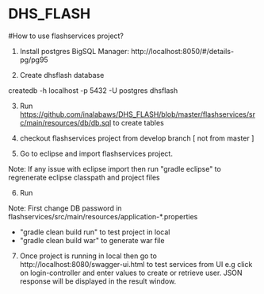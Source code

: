 # DHS_FLASH

#How to use flashservices project?

1) Install postgres BigSQL Manager: http://localhost:8050/#/details-pg/pg95

2) Create dhsflash database

createdb -h localhost -p 5432 -U postgres dhsflash

3) Run https://github.com/inalabaws/DHS_FLASH/blob/master/flashservices/src/main/resources/db/db.sql to create tables

4) checkout flashservices project from develop branch [ not from master ]

5) Go to eclipse and import flashservices project. 

Note: If any issue with eclipse import then run "gradle eclipse" to regrenerate eclipse classpath and project files

6) Run 

Note: First change DB password in  flashservices/src/main/resources/application-*.properties

- "gradle clean build run" to test project in local
- "gradle clean build war" to generate war file

7) Once project is running in local then go to http://localhost:8080/swagger-ui.html to test services from UI e.g click on login-controller and enter values to create or retrieve user. JSON response will be displayed in the result window.
